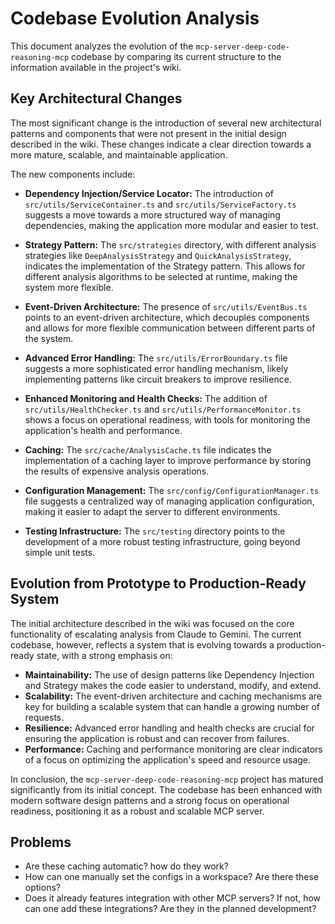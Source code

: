 # Codebase Evolution Analysis

This document analyzes the evolution of the `mcp-server-deep-code-reasoning-mcp` codebase by comparing its current structure to the information available in the project's wiki.

## Key Architectural Changes

The most significant change is the introduction of several new architectural patterns and components that were not present in the initial design described in the wiki. These changes indicate a clear direction towards a more mature, scalable, and maintainable application.

The new components include:

- **Dependency Injection/Service Locator:** The introduction of `src/utils/ServiceContainer.ts` and `src/utils/ServiceFactory.ts` suggests a move towards a more structured way of managing dependencies, making the application more modular and easier to test.

- **Strategy Pattern:** The `src/strategies` directory, with different analysis strategies like `DeepAnalysisStrategy` and `QuickAnalysisStrategy`, indicates the implementation of the Strategy pattern. This allows for different analysis algorithms to be selected at runtime, making the system more flexible.

- **Event-Driven Architecture:** The presence of `src/utils/EventBus.ts` points to an event-driven architecture, which decouples components and allows for more flexible communication between different parts of the system.

- **Advanced Error Handling:** The `src/utils/ErrorBoundary.ts` file suggests a more sophisticated error handling mechanism, likely implementing patterns like circuit breakers to improve resilience.

- **Enhanced Monitoring and Health Checks:** The addition of `src/utils/HealthChecker.ts` and `src/utils/PerformanceMonitor.ts` shows a focus on operational readiness, with tools for monitoring the application's health and performance.

- **Caching:** The `src/cache/AnalysisCache.ts` file indicates the implementation of a caching layer to improve performance by storing the results of expensive analysis operations.

- **Configuration Management:** The `src/config/ConfigurationManager.ts` file suggests a centralized way of managing application configuration, making it easier to adapt the server to different environments.

- **Testing Infrastructure:** The `src/testing` directory points to the development of a more robust testing infrastructure, going beyond simple unit tests.

## Evolution from Prototype to Production-Ready System

The initial architecture described in the wiki was focused on the core functionality of escalating analysis from Claude to Gemini. The current codebase, however, reflects a system that is evolving towards a production-ready state, with a strong emphasis on:

- **Maintainability:** The use of design patterns like Dependency Injection and Strategy makes the code easier to understand, modify, and extend.
- **Scalability:** The event-driven architecture and caching mechanisms are key for building a scalable system that can handle a growing number of requests.
- **Resilience:** Advanced error handling and health checks are crucial for ensuring the application is robust and can recover from failures.
- **Performance:** Caching and performance monitoring are clear indicators of a focus on optimizing the application's speed and resource usage.

In conclusion, the `mcp-server-deep-code-reasoning-mcp` project has matured significantly from its initial concept. The codebase has been enhanced with modern software design patterns and a strong focus on operational readiness, positioning it as a robust and scalable MCP server.

## Problems

- Are these caching automatic? how do they work?
- How can one manually set the configs in a workspace? Are there these options?
- Does it already features integration with other MCP servers? If not, how can one add these integrations? Are they in the planned development?
